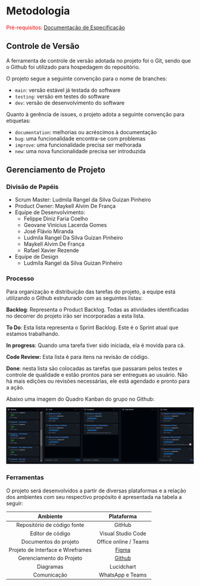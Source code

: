 
# Metodologia

<span style="color:red">Pré-requisitos: <a href="2-Especificação do Projeto.md"> Documentação de Especificação</a></span>

## Controle de Versão

A ferramenta de controle de versão adotada no projeto foi o Git, sendo que o Github
foi utilizado para hospedagem do repositório.

O projeto segue a seguinte convenção para o nome de branches:

- `main`: versão estável já testada do software
- `testing`: versão em testes do software
- `dev`: versão de desenvolvimento do software

Quanto à gerência de issues, o projeto adota a seguinte convenção para
etiquetas:

- `documentation`: melhorias ou acréscimos à documentação
- `bug`: uma funcionalidade encontra-se com problemas
- `improve`: uma funcionalidade precisa ser melhorada
- `new`: uma nova funcionalidade precisa ser introduzida



## Gerenciamento de Projeto

### Divisão de Papéis

* Scrum Master: Ludmila Rangel da Silva Guizan Pinheiro
* Product Owner: Maykell Alvim De França
* Equipe de Desenvolvimento:
  * Felippe Diniz Faria Coelho
  * Geovane Vinicius Lacerda Gomes
  * José Flávio Miranda
  * Ludmila Rangel Da Silva Guizan Pinheiro
  * Maykell Alvim De França
  * Rafael Xavier Rezende
* Equipe de Design
  * Ludmila Rangel da Silva Guizan Pinheiro



### Processo

Para organização e distribuição das tarefas do projeto, a equipe está utilizando o Github estruturado com as seguintes listas: 

**Backlog**:  Representa o Product Backlog. Todas as atividades identificadas no decorrer do projeto irão ser incorporadas a esta lista.

**To Do**: Esta lista representa o Sprint Backlog. Este é o Sprint atual que estamos trabalhando. 

**In progress**: Quando uma tarefa tiver sido iniciada, ela é movida para cá. 

**Code Review:** Esta lista é para itens na revisão de código. 

**Done**: nesta lista são colocadas as tarefas que passaram pelos testes e controle de qualidade e estão prontos para ser entregues ao usuário. Não há mais edições ou revisões necessárias, ele está agendado e pronto para a ação. 

Abaixo uma imagem do Quadro Kanban do grupo no Github:

![Quadro Kanban Github](img/quadro-kanban2.png)


### Ferramentas

O projeto será desenvolvidos a partir de diversas plataformas e a relação dos ambientes com seu respectivo propósito é apresentada na tabela a seguir: 

|           **Ambiente**            |    **Plataforma**     |
| :-------------------------------: | :-------------------: |
|    Repositório de código fonte    |        GitHub         |
|         Editor de código          |  Visual Studio Code   |
|       Documentos do projeto       | Office online / Teams |
| Projeto de Interface e Wireframes | <a href="https://www.figma.com/file/Pnb7Jx6c6urs71y3YPfSuT/Projeto-De-Agendamento?node-id=0%3A1"> Figma </a> |
|     Gerenciamento do Projeto      | <a href="https://github.com/ICEI-PUC-Minas-PMV-ADS/pmv-ads-2021-2-e2-proj-int-t1-t1-grupo-2/projects"> Github </a>         |
|             Diagramas             |      Lucidchart       |
|            Comunicação            |   WhatsApp e Teams    |

